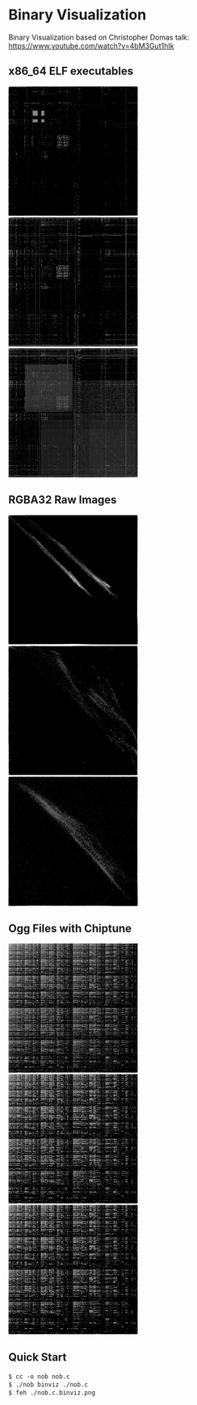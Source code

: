 # Binary Visualization

Binary Visualization based on Christopher Domas talk: https://www.youtube.com/watch?v=4bM3Gut1hIk

## x86_64 ELF executables

![xkbprint](./demos/exec/xkbprint.binviz.png)
![xournal](./demos/exec/xournal.binviz.png)
![x-terminal-emulator](./demos/exec/x-terminal-emulator.binviz.png)

## RGBA32 Raw Images

![forsen1](./demos/imgs/forsen1.png.raw.binviz.png)
![jebaited](./demos/imgs/jebaited.png.raw.binviz.png)
![kkoooooona](./demos/imgs/kkoooooona.png.raw.binviz.png)

## Ogg Files with Chiptune

![1.ogg](./demos/oggs/1.ogg.binviz.png)
![2.ogg](./demos/oggs/2.ogg.binviz.png)
![3.ogg](./demos/oggs/3.ogg.binviz.png)

## Quick Start

```console
$ cc -o nob nob.c
$ ./nob binviz ./nob.c
$ feh ./nob.c.binviz.png
```
